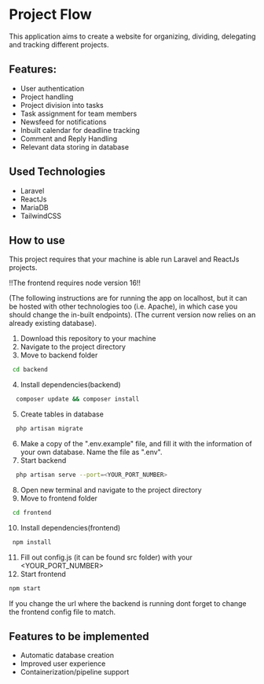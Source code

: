 # Project Flow

This application aims to create a website for organizing, dividing, delegating and tracking different projects. 

## Features:

- User authentication
- Project handling
- Project division into tasks
- Task assignment for team members
- Newsfeed for notifications
- Inbuilt calendar for deadline tracking
- Comment and Reply Handling
- Relevant data storing in database

## Used Technologies

- Laravel
- ReactJs
- MariaDB
- TailwindCSS

## How to use

This project requires that your machine is able run Laravel and ReactJs projects.

!!The frontend requires node version 16!!

(The following instructions are for running the app on localhost, but it can be hosted with other technologies too (i.e. Apache), in which case you should change the in-built endpoints).
(The current version now relies on an already existing database). 

1. Download this repository to your machine
2. Navigate to the project directory
3. Move to backend folder
  ```sh
   cd backend
  ```
4. Install dependencies(backend)
  ```sh
    composer update && composer install
  ```
5. Create tables in database
  ```sh
    php artisan migrate
  ```
6. Make a copy of the ".env.example" file, and fill it with the information of your own database. Name the file as ".env".
7. Start backend
  ```sh
    php artisan serve --port=<YOUR_PORT_NUMBER>
  ```
8. Open new terminal and navigate to the project directory
9. Move to frontend folder
  ```sh
   cd frontend
  ```
10. Install dependencies(frontend)
  ```sh
   npm install
  ```
11. Fill out config.js (it can be found src folder) with your <YOUR_PORT_NUMBER>
12. Start frontend
  ```sh
  npm start
  ```

If you change the url where the backend is running dont forget to change the frontend config file to match.

## Features to be implemented

- Automatic database creation
- Improved user experience
- Containerization/pipeline support

